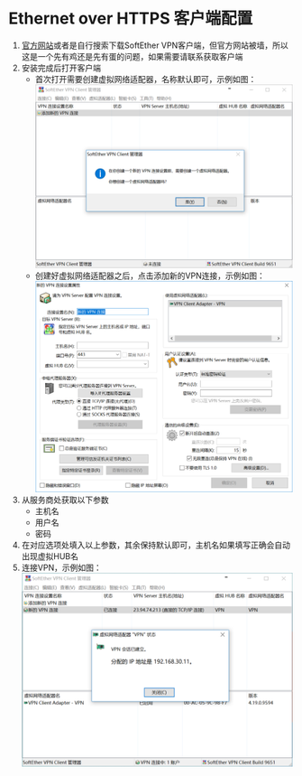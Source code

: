 # Ethernet over HTTPS 客户端配置

1. [官方网站](http://www.softether-download.com/cn.aspx?product=softether)或者是自行搜索下载SoftEther VPN客户端，但官方网站被墙，所以这是一个先有鸡还是先有蛋的问题，如果需要请联系获取客户端
2. 安装完成后打开客户端
   * 首次打开需要创建虚拟网络适配器，名称默认即可，示例如图：![](/assets/import7.png)
   * 创建好虚拟网络适配器之后，点击添加新的VPN连接，示例如图：![](/assets/import8.png)
3. 从服务商处获取以下参数
   * 主机名
   * 用户名
   * 密码
4. 在对应选项处填入以上参数，其余保持默认即可，主机名如果填写正确会自动出现虚拟HUB名
5. 连接VPN，示例如图：![](/assets/import9.png)




